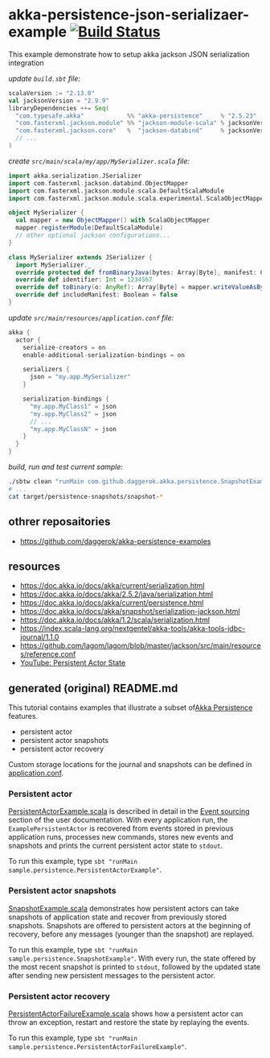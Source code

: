 # akka-persistence-json-serializaer-example [![Build Status](https://travis-ci.org/daggerok/akka-persistence-json-serializaer-example.svg?branch=master)](https://travis-ci.org/daggerok/akka-persistence-json-serializaer-example)
This example demonstrate how to setup akka jackson JSON serialization integration

_update `build.sbt` file:_

```scala
scalaVersion := "2.13.0"
val jacksonVersion = "2.9.9"
libraryDependencies ++= Seq(
  "com.typesafe.akka"            %% "akka-persistence"     % "2.5.23"      ,
  "com.fasterxml.jackson.module" %% "jackson-module-scala" % jacksonVersion,
  "com.fasterxml.jackson.core"   %  "jackson-databind"     % jacksonVersion,
  // ...
)
```

_create `src/main/scala/my/app/MySerializer.scala` file:_

```scala
import akka.serialization.JSerializer
import com.fasterxml.jackson.databind.ObjectMapper
import com.fasterxml.jackson.module.scala.DefaultScalaModule
import com.fasterxml.jackson.module.scala.experimental.ScalaObjectMapper

object MySerializer {
  val mapper = new ObjectMapper() with ScalaObjectMapper
  mapper.registerModule(DefaultScalaModule)
  // other optional jackson configurations...
}

class MySerializer extends JSerializer {
  import MySerializer._
  override protected def fromBinaryJava(bytes: Array[Byte], manifest: Class[_]): AnyRef = mapper.readValue(bytes)
  override def identifier: Int = 1234567
  override def toBinary(o: AnyRef): Array[Byte] = mapper.writeValueAsBytes(o)
  override def includeManifest: Boolean = false
}
```

_update `src/main/resources/application.conf` file:_

```scala
akka {
  actor {
    serialize-creators = on
    enable-additional-serialization-bindings = on

    serializers {
      json = "my.app.MySerializer"
    }

    serialization-bindings {
      "my.app.MyClass1" = json
      "my.app.MyClass2" = json
      // ...
      "my.app.MyClassN" = json
    }
  }
}
```

_build, run and test current sample:_

```bash
./sbtw clean "runMain com.github.daggerok.akka.persistence.SnapshotExample"
# ...
cat target/persistence-snapshots/snapshot-*
```

## othrer reposaitories

- https://github.com/daggerok/akka-persistence-examples

## resources

- https://doc.akka.io/docs/akka/current/serialization.html
- https://doc.akka.io/docs/akka/2.5.2/java/serialization.html
- https://doc.akka.io/docs/akka/current/persistence.html
- https://doc.akka.io/docs/akka/snapshot/serialization-jackson.html
- https://doc.akka.io/docs/akka/1.2/scala/serialization.html
- https://index.scala-lang.org/nextgentel/akka-tools/akka-tools-jdbc-journal/1.1.0
- https://github.com/lagom/lagom/blob/master/jackson/src/main/resources/reference.conf
- [YouTube: Persistent Actor State](https://www.youtube.com/watch?v=QBj_N1DeRLs&list=PLMhMDErmC1TdBMxd3KnRfYiBV2ELvLyxN&index=41)

## generated (original) README.md 
This tutorial contains examples that illustrate a subset of[Akka Persistence](http://doc.akka.io/docs/akka/2.5/scala/persistence.html) features.

- persistent actor
- persistent actor snapshots
- persistent actor recovery

Custom storage locations for the journal and snapshots can be defined in [application.conf](src/main/resources/application.conf).

### Persistent actor

[PersistentActorExample.scala](src/main/scala/com/github/daggerok/akka/persistence/PersistentActorExample.scala) is described in detail in the [Event sourcing](http://doc.akka.io/docs/akka/2.5/scala/persistence.html#event-sourcing) section of the user documentation. With every application run, the `ExamplePersistentActor` is recovered from events stored in previous application runs, processes new commands, stores new events and snapshots and prints the current persistent actor state to `stdout`.

To run this example, type `sbt "runMain sample.persistence.PersistentActorExample"`.

### Persistent actor snapshots

[SnapshotExample.scala](src/main/scala/com/github/daggerok/akka/persistence/SnapshotExample.scala) demonstrates how persistent actors can take snapshots of application state and recover from previously stored snapshots. Snapshots are offered to persistent actors at the beginning of recovery, before any messages (younger than the snapshot) are replayed.

To run this example, type `sbt "runMain sample.persistence.SnapshotExample"`. With every run, the state offered by the most recent snapshot is printed to `stdout`, followed by the updated state after sending new persistent messages to the persistent actor.

### Persistent actor recovery

[PersistentActorFailureExample.scala](src/main/scala/com/github/daggerok/akka/persistence/PersistentActorFailureExample.scala) shows how a persistent actor can throw an exception, restart and restore the state by replaying the events.

To run this example, type `sbt "runMain sample.persistence.PersistentActorFailureExample"`.
